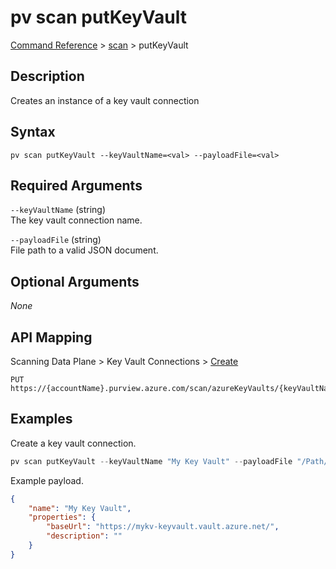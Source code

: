 # pv scan putKeyVault
[Command Reference](../../../README.md#command-reference) > [scan](./main.md) > putKeyVault

## Description
Creates an instance of a key vault connection

## Syntax
```
pv scan putKeyVault --keyVaultName=<val> --payloadFile=<val>
```

## Required Arguments
`--keyVaultName` (string)  
The key vault connection name.

`--payloadFile` (string)  
File path to a valid JSON document.

## Optional Arguments
*None*

## API Mapping
Scanning Data Plane > Key Vault Connections > [Create](https://docs.microsoft.com/en-us/rest/api/purview/scanningdataplane/key-vault-connections/create)
```
PUT https://{accountName}.purview.azure.com/scan/azureKeyVaults/{keyVaultName}
```

## Examples
Create a key vault connection.
```powershell
pv scan putKeyVault --keyVaultName "My Key Vault" --payloadFile "/Path/to/file.json"
```

Example payload.
```json
{
    "name": "My Key Vault",
    "properties": {
        "baseUrl": "https://mykv-keyvault.vault.azure.net/",
        "description": ""
    }
}
```